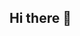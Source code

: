 ## Hi there 👋

<!--
**samadalimh/samadalimh** is a ✨ _special_ ✨ repository because its `README.md` (this file) appears on your GitHub profile.

Here are some ideas to get you started:
<p align="center">
  <img src="https://github.com/samadalimh/samadalimh/blob/main/profile.jpg" width="150" height="150" style="border-radius: 50%;" alt="Samad Ali Hospetkhazi" />
</p>

<h1 align="center">Hi there 👋, I'm Samad Ali Hospetkhazi</h1>
<h3 align="center">🚀 Full Stack Developer | 🧠 AI Enthusiast | 🎓 CSE Undergrad</h3>

---

### 💬 About Me

🎓 B.E. in Computer Science @ AGM Rural College of Engineering and Technology (2021–2025)  
🌐 Passionate about merging AI/ML with web development to create real-world solutions  
📚 Always exploring deep learning, computer vision, and modern frontend tools  
🛠️ Building efficient, user-centric apps with React, Django, and Node.js

---

### 🧠 Skills & Tools

- **Languages:** Python, JavaScript, Java, C++, SQL
- **Frontend:** React.js, Tailwind CSS, HTML5, CSS3
- **Backend:** Node.js, Django, Express.js
- **Database:** MongoDB, MySQL
- **AI/ML:** TensorFlow, OpenCV, Keras, Scikit-learn
- **Tools:** Git, GitHub, VS Code, PyCharm, Power BI

---

### 🚀 Featured Projects

🔹 [**Smart Examination System**](https://github.com/samadalimh/react-exam-portal)  
`React | Node.js | MongoDB | Python`  
Full-stack online exam platform with real-time tests, analytics, and built-in plagiarism detection.

🔹 **AI Skin Disease Classifier** *(Coming Soon)*  
`CNN | TensorFlow | OpenCV`  
Classifies acne, lupus, leukoderma, and rashes from images for early diagnosis and accessibility.

🔹 [**E-Smart Tender System**](https://github.com/samadalimh)  
`Django | HTML/CSS | OTP Auth`  
Monitors project updates for construction companies with secure login and image uploads.

---

### 📈 GitHub Stats

<p align="center">
  <img src="https://github-readme-stats.vercel.app/api?username=samadalimh&show_icons=true&theme=tokyonight" height="160"/>
  <img src="https://github-readme-stats.vercel.app/api/top-langs/?username=samadalimh&layout=compact&theme=tokyonight" height="160"/>
</p>

---

### 📫 Connect with Me

- [LinkedIn](https://www.linkedin.com/in/samad-ali-hospetkhazian)
- [GitHub](https://github.com/samadalimh)
- 📧 samadhkz@gmail.com

---

> “Strive for progress, not perfection.”


- 🔭 I’m currently working on ...
- 🌱 I’m currently learning ...
- 👯 I’m looking to collaborate on ...
- 🤔 I’m looking for help with ...
- 💬 Ask me about ...
- 📫 How to reach me: ...
- 😄 Pronouns: ...
- ⚡ Fun fact: ...
-->
